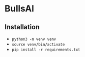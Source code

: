 # BullsAI

## Installation

- `python3 -m venv venv`
- `source venv/bin/activate`
- `pip install -r requirements.txt`

